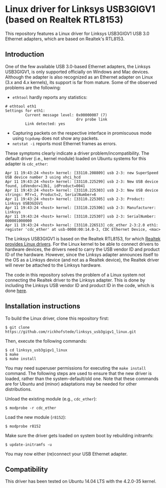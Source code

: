 # Linux driver for Linksys USB3GIGV1 (based on Realtek RTL8153)

This repository features a Linux driver for Linksys USB3GIGV1 USB 3.0 Ethernet adapters, which are based on Realtek's RTL8153.

## Introduction

One of the few available USB 3.0-based Ethernet adapters, the Linksys USB3GIGV1, is only supported officially on Windows and Mac devices. Although the adapter is also recognized as an Ethernet adapter on Linux (3.x and 4.x kernels), its support is far from mature. Some of the observed problems are the following:

* `ethtool` hardly reports any statistics:

```
# ethtool eth1
Settings for eth1:
         Current message level: 0x00000007 (7)
                                drv probe link
         Link detected: yes
```
* Capturing packets on the respective interface in promiscuous mode using `tcpdump` does not show any packets.
* `netstat -i` reports most Ethernet frames as errors.

These symptoms clearly indicate a driver problem/incompatibility. The default driver (i.e., kernel module) loaded on Ubuntu systems for this adapter is `cdc_ether`:
```
Apr 11 19:43:24 <host> kernel: [33110.208809] usb 2-3: new SuperSpeed USB device number 3 using xhci_hcd
Apr 11 19:43:24 <host> kernel: [33110.225299] usb 2-3: New USB device found, idVendor=13b1, idProduct=0041
Apr 11 19:43:24 <host> kernel: [33110.225303] usb 2-3: New USB device strings: Mfr=1, Product=2, SerialNumber=6
Apr 11 19:43:24 <host> kernel: [33110.225305] usb 2-3: Product: Linksys USB3GIGV1
Apr 11 19:43:24 <host> kernel: [33110.225306] usb 2-3: Manufacturer: Linksys
Apr 11 19:43:24 <host> kernel: [33110.225307] usb 2-3: SerialNumber: 000001000000
Apr 11 19:43:24 <host> kernel: [33110.226513] cdc_ether 2-3:2.0 eth1: register 'cdc_ether' at usb-0000:00:14.0-3, CDC Ethernet Device, <mac>
```

The Linksys USB3GIGV1 is based on the Realtek RTL8153, for which [Realtek provides Linux drivers](http://www.realtek.com/downloads/downloadsView.aspx?Langid=1&PNid=56&PFid=56&Level=5&Conn=4&DownTypeID=3&GetDown=false#RTL8153). For the Linux kernel to be able to connect drivers to hardware devices, the drivers need to carry the USB vendor ID and product ID of the hardware. However, since the Linksys adapter announces itself to the OS as a Linksys device (and not as a Realtek device), the Realtek driver will never be attached to the Linksys hardware.

The code in this repository solves the problem of a Linux system not connecting the Realtek driver to the Linksys adapter. This is done by including the Linksys USB vendor ID and product ID in the code, which is done [here](https://github.com/rickhofstede/linksys_usb3gigv1_linux/commit/53788c4b0dde3d7259fe81a7ae0abd8fd0708fcb).

## Installation instructions

To build the Linux driver, clone this repository first:
```
$ git clone https://github.com/rickhofstede/linksys_usb3gigv1_linux.git
```

Then, execute the following commands:
```
$ cd linksys_usb3gigv1_linux
$ make
$ make install
```

You may need superuser permissions for executing the `make install` command. The following steps are used to ensure that the new driver is loaded, rather than the system-default/old one. Note that these commands are for Ubuntu and (minor) adaptations may be needed for other distributions.

Unload the existing module (e.g., `cdc_ether`):
```
$ modprobe -r cdc_ether
```

Load the new module (`r8152`):
```
$ modprobe r8152
```

Make sure the driver gets loaded on system boot by rebuilding initramfs:
```
$ update-initramfs -u
```

You may now either (re)connect your USB Ethernet adapter.

## Compatibility

This driver has been tested on Ubuntu 14.04 LTS with the 4.2.0-35 kernel.
